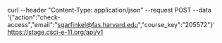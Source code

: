 curl --header "Content-Type: application/json"   --request POST   --data '{"action":"check-access","email":"sgarfinkel@fas.harvard.edu","course_key":"205572"}'  https://stage.csci-e-11.org/api/v1
